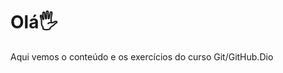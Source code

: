 # Olá:raised_hand_with_fingers_splayed:

Aqui vemos o conteúdo e os exercícios do curso Git/GitHub.Dio
